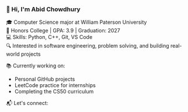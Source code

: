 ### 👋 Hi, I'm Abid Chowdhury

🎓 Computer Science major at William Paterson University  
🎯 Honors College | GPA: 3.9 | Graduation: 2027  
💻 Skills: Python, C++, Git, VS Code  
🔍 Interested in software engineering, problem solving, and building real-world projects

📚 Currently working on:
- Personal GitHub projects
- LeetCode practice for internships
- Completing the CS50 curriculum

📬 Let's connect:

